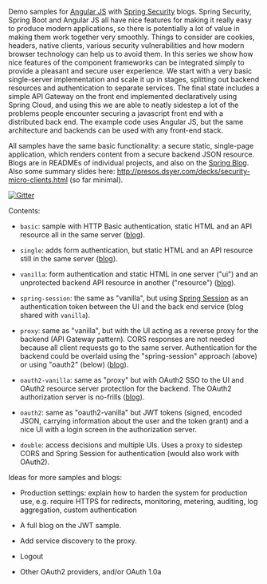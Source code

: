Demo samples for [Angular JS](http://angularjs.org) with [Spring Security](http://projects.spring.io/spring-security) blogs. Spring Security, Spring Boot and Angular JS all have nice features for making it really easy to produce modern applications, so there is potentially a lot of value in making them work together very smoothly. Things to consider are cookies, headers, native clients, various security vulnerabilities and how modern browser technology can help us to avoid them. In this series we show how nice features of the component frameworks can be integrated simply to provide a pleasant and secure user experience. We start with a very basic single-server implementation and scale it up in stages, splitting out backend resources and authentication to separate services. The final state includes a simple API Gateway on the front end implemented declaratively using Spring Cloud, and using this we are able to neatly sidestep a lot of the problems people encounter securing a javascript front end with a distributed back end. The example code uses Angular JS, but the same architecture and backends can be used with any front-end stack.

All samples have the same basic functionality: a secure static, single-page application, which renders content from a secure backend JSON resource. Blogs are in READMEs of individual projects, and also on the [Spring Blog](http://spring.io.blog). Also some summary slides here: http://presos.dsyer.com/decks/security-micro-clients.html (so far minimal).

[![Gitter](https://badges.gitter.im/Join%20Chat.svg)](https://gitter.im/dsyer/spring-security-angular?utm_source=badge&utm_medium=badge&utm_campaign=pr-badge&utm_content=badge)

Contents: 

* `basic`: sample with HTTP Basic authentication, static HTML and an API resource all in the same server ([blog](http://spring.io/blog/2015/01/12/spring-and-angular-js-a-secure-single-page-application)).

* `single`: adds form authentication, but static HTML and an API resource still in the same server ([blog](https://spring.io/blog/2015/01/12/the-login-page-angular-js-and-spring-security-part-ii)).

* `vanilla`: form authentication and static HTML in one server ("ui") and an unprotected backend API resource in another ("resource") ([blog](https://spring.io/blog/2015/01/20/the-resource-server-angular-js-and-spring-security-part-iii)).

* `spring-session`: the same as "vanilla", but using [Spring Session](https://github.com/spring-projects/spring-session) as an authentication token between the UI and the back end service (blog shared with `vanilla`).

* `proxy`: same as "vanilla", but with the UI acting as a reverse proxy for the backend (API Gateway pattern). CORS responses are not needed because all client requests go to the same server. Authentication for the backend could be overlaid using the "spring-session" approach (above) or using "oauth2" (below) ([blog](https://spring.io/blog/2015/01/28/the-api-gateway-pattern-angular-js-and-spring-security-part-iv)).

* `oauth2-vanilla`: same as "proxy" but with OAuth2 SSO to the UI and OAuth2 resource server protection for the backend. The OAuth2 authorization server is no-frills ([blog](https://spring.io/blog/2015/02/03/sso-with-oauth2-angular-js-and-spring-security-part-v)).

* `oauth2`: same as "oauth2-vanilla" but JWT tokens (signed, encoded JSON, carrying information about the user and the token grant) and a nice UI with a login screen in the authorization server.

* `double`: access decisions and multiple UIs. Uses a proxy to sidestep CORS and Spring Session for authentication (would also work with OAuth2).

Ideas for more samples and blogs:

* Production settings: explain how to harden the system for production use, e.g. require HTTPS for redirects, monitoring, metering, auditing, log aggregation, custom authentication

* A full blog on the JWT sample.

* Add service discovery to the proxy.

* Logout

* Other OAuth2 providers, and/or OAuth 1.0a
